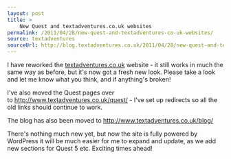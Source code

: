 ```yaml
---
layout: post
title: >
    New Quest and textadventures.co.uk websites
permalink: /2011/04/28/new-quest-and-textadventures-co-uk-websites/
source: textadventures
sourceUrl: http://blog.textadventures.co.uk/2011/04/28/new-quest-and-textadventures-co-uk-websites/
---
```

I have reworked the <a href="http://www.textadventures.co.uk/">textadventures.co.uk</a> website - it still works in much the same way as before, but it's now got a fresh new look. Please take a look and let me know what you think, and if anything's broken!

I've also moved the Quest pages over to <a href="http://www.textadventures.co.uk/quest/">http://www.textadventures.co.uk/quest/</a> - I've set up redirects so all the old links should continue to work.

The blog has also been moved to <a href="http://www.textadventures.co.uk/blog/">http://www.textadventures.co.uk/blog/</a>

There's nothing much new yet, but now the site is fully powered by WordPress it will be much easier for me to expand and update, as we add new sections for Quest 5 etc. Exciting times ahead!